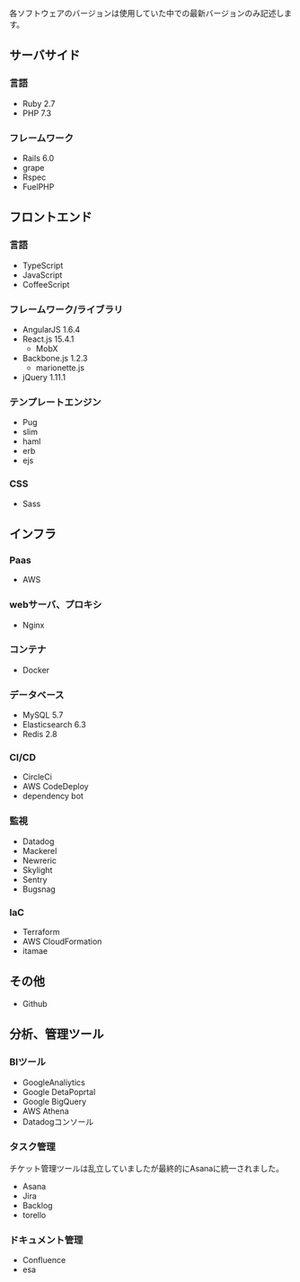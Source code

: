 各ソフトウェアのバージョンは使用していた中での最新バージョンのみ記述します。

## サーバサイド
### 言語
* Ruby 2.7
* PHP 7.3

### フレームワーク 
* Rails 6.0
* grape
* Rspec
* FuelPHP

## フロントエンド
### 言語
* TypeScript
* JavaScript
* CoffeeScript

### フレームワーク/ライブラリ
* AngularJS 1.6.4
* React.js 15.4.1
  * MobX
* Backbone.js 1.2.3
  * marionette.js
* jQuery 1.11.1

### テンプレートエンジン
* Pug
* slim 
* haml
* erb
* ejs

### CSS
* Sass

## インフラ
### Paas
* AWS

### webサーバ、プロキシ

* Nginx

### コンテナ
* Docker

### データベース
* MySQL 5.7
* Elasticsearch 6.3
* Redis 2.8

### CI/CD
* CircleCi
* AWS CodeDeploy
* dependency bot

### 監視
* Datadog
* Mackerel
* Newreric
* Skylight
* Sentry
* Bugsnag

### IaC
* Terraform
* AWS CloudFormation
* itamae

## その他
* Github

## 分析、管理ツール

### BIツール
* GoogleAnaliytics
* Google DetaPoprtal
* Google BigQuery
* AWS Athena
* Datadogコンソール

### タスク管理
チケット管理ツールは乱立していましたが最終的にAsanaに統一されました。

* Asana
* Jira
* Backlog
* torello

### ドキュメント管理
* Confluence
* esa 
